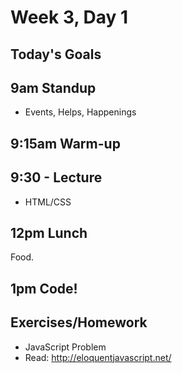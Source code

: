 # Week 3, Day 1

## Today's Goals

## 9am Standup

- Events, Helps, Happenings

## 9:15am Warm-up

## 9:30 - Lecture

- HTML/CSS

## 12pm Lunch

Food.

## 1pm Code!

## Exercises/Homework

- JavaScript Problem
- Read: http://eloquentjavascript.net/
